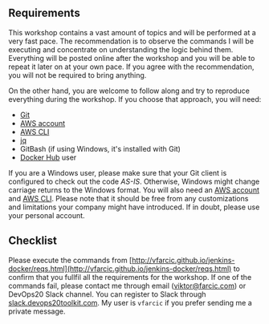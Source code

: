 ## Requirements

This workshop contains a vast amount of topics and will be performed at a very fast pace. The recommendation is to observe the commands I will be executing and concentrate on understanding the logic behind them. Everything will be posted online after the workshop and you will be able to repeat it later on at your own pace. If you agree with the recommendation, you will not be required to bring anything.

On the other hand, you are welcome to follow along and try to reproduce everything during the workshop. If you choose that approach, you will need:

* [Git](https://git-scm.com/)
* [AWS account](https://aws.amazon.com/)
* [AWS CLI](https://aws.amazon.com/cli/)
* [jq](https://stedolan.github.io/jq/)
* GitBash (if using Windows, it's installed with Git)
* [Docker Hub](https://hub.docker.com/) user

If you are a Windows user, please make sure that your Git client is configured to check out the code *AS-IS*. Otherwise, Windows might change carriage returns to the Windows format. You will also need an [AWS account](https://aws.amazon.com/) and [AWS CLI](https://aws.amazon.com/cli/). Please note that it should be free from any customizations and limitations your company might have introduced. If in doubt, please use your personal account.

## Checklist

Please execute the commands from [http://vfarcic.github.io/jenkins-docker/reqs.html](http://vfarcic.github.io/jenkins-docker/reqs.html) to confirm that you fullfil all the requirements for the workshop. If one of the commands fail, please contact me through email (viktor@farcic.com) or DevOps20 Slack channel. You can register to Slack through [slack.devops20toolkit.com](slack.devops20toolkit.com). My user is `vfarcic` if you prefer sending me a private message.
